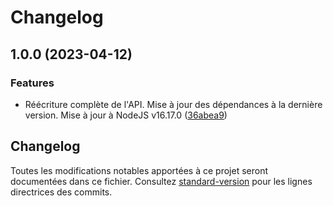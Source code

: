 # Changelog

## 1.0.0 (2023-04-12)


### Features

* Réécriture complète de l'API. Mise à jour des dépendances à la dernière version. Mise à jour à NodeJS v16.17.0 ([36abea9](https://github.com/bibudem/api-horaires/commit/36abea99993b85f452e9902f606fb931ecc74e37))

## Changelog

Toutes les modifications notables apportées à ce projet seront documentées dans ce fichier. Consultez [standard-version](https://github.com/conventional-changelog/standard-version) pour les lignes directrices des commits.
